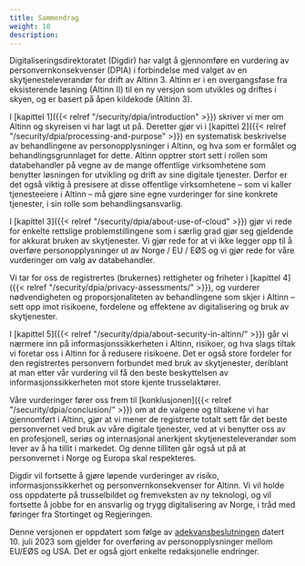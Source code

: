 ```yaml
---
title: Sammendrag
weight: 10
description: 
---
```


Digitaliseringsdirektoratet (Digdir) har valgt å gjennomføre en vurdering av personvernkonsekvenser (DPIA) i forbindelse
med valget av en skytjenesteleverandør for drift av Altinn 3. Altinn er i en overgangsfase fra eksisterende løsning
(Altinn II) til en ny versjon som utvikles og driftes i skyen, og er basert på åpen kildekode (Altinn 3).

I [kapittel 1]({{< relref "/security/dpia/introduction" >}}) skriver vi mer om Altinn og skyreisen vi har lagt ut på. Deretter gjør vi i [kapittel
2]({{< relref "/security/dpia/processing-and-purpose" >}}) en systematisk beskrivelse av behandlingene av personopplysninger i Altinn, og hva som er
formålet og behandlingsgrunnlaget for dette. Altinn opptrer stort sett i rollen som databehandler på vegne av de mange
offentlige virksomhetene som benytter løsningen for utvikling og drift av sine digitale tjenester. Derfor er det også
viktig å presisere at disse offentlige virksomhetene – som vi kaller tjenesteeiere i Altinn – må gjøre sine egne
vurderinger for sine konkrete tjenester, i sin rolle som behandlingsansvarlig.

I [kapittel 3]({{< relref "/security/dpia/about-use-of-cloud" >}}) gjør vi rede for enkelte rettslige problemstillingene som i særlig grad gjør seg
gjeldende for akkurat bruken av skytjenester. Vi gjør rede for at vi ikke legger opp til å overføre personopplysninger
ut av Norge / EU / EØS og vi gjør rede for våre vurderinger om valg av databehandler.

Vi tar for oss de registrertes (brukernes) rettigheter og friheter i [kapittel 4]({{< relref "/security/dpia/privacy-assessments/" >}}), og vurderer
nødvendigheten og proporsjonaliteten av behandlingene som skjer i Altinn – sett opp imot risikoene, fordelene og
effektene av digitalisering og bruk av skytjenester.

I [kapittel 5]({{< relref "/security/dpia/about-security-in-altinn/" >}}) går vi nærmere inn på informasjonssikkerheten i Altinn, risikoer, og hva
slags tiltak vi foretar oss i Altinn for å redusere risikoene. Det er også store fordeler for den registrertes
personvern forbundet med bruk av skytjenester, deriblant at man etter vår vurdering vil få den beste beskyttelsen av
informasjonssikkerheten mot store kjente trusselaktører.

Våre vurderinger fører oss frem til [konklusjonen]({{< relref "/security/dpia/conclusion/" >}}) om at de valgene og tiltakene vi har gjennomført i
Altinn, gjør at vi mener de registrerte totalt sett får det beste personvernet ved bruk av våre digitale tjenester, ved
at vi benytter oss av en profesjonell, seriøs og internasjonal anerkjent skytjenesteleverandør som lever av å ha tillit
i markedet. Og denne tilliten går også ut på at personvernet i Norge og Europa skal respekteres.

Digdir vil fortsette å gjøre løpende vurderinger av risiko, informasjonssikkerhet og personvernkonsekvenser for Altinn.
Vi vil holde oss oppdaterte på trusselbildet og fremveksten av ny teknologi, og vil fortsette å jobbe for en ansvarlig
og trygg digitalisering av Norge, i tråd med føringer fra Stortinget og Regjeringen.

Denne versjonen er oppdatert som følge av
[adekvansbeslutningen](https://www.datatilsynet.no/aktuelt/aktuelle-nyheter-2023/nye-regler-for-overforing-av-personopplysninger-til-usa/)
datert 10. juli 2023 som gjelder for overføring av personopplysninger mellom EU/EØS og USA. Det er også gjort enkelte
redaksjonelle endringer. 
